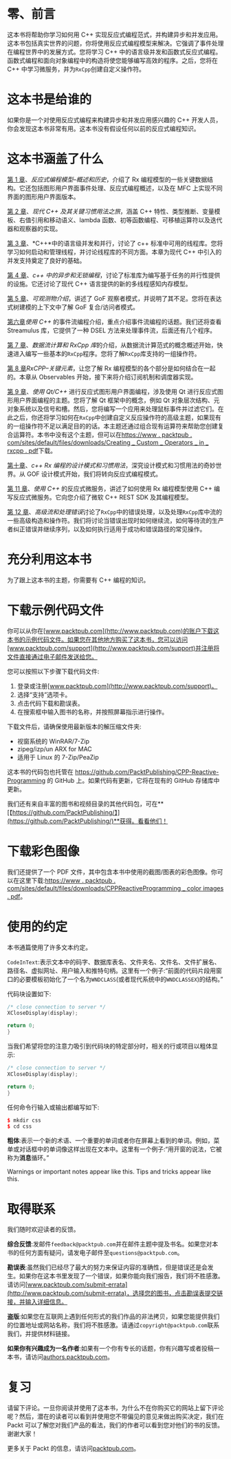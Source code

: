 # 零、前言

这本书将帮助你学习如何用 C++ 实现反应式编程范式，并构建异步和并发应用。这本书包括真实世界的问题，你将使用反应式编程模型来解决。它强调了事件处理在编程世界中的发展方式。您将学习 C++ 中的语言级并发和函数式反应式编程。函数式编程和面向对象编程中的构造将使您能够编写高效的程序。之后，您将在 C++ 中学习微服务，并为`RxCpp`创建自定义操作符。

# 这本书是给谁的

如果你是一个对使用反应式编程来构建异步和并发应用感兴趣的 C++ 开发人员，你会发现这本书非常有用。这本书没有假设任何以前的反应式编程知识。

# 这本书涵盖了什么

[第 1 章](01.html#J2B80-51c8384cc2cb48e691b461190723b468)、*反应式编程模型–概述和历史*，介绍了 Rx 编程模型的一些关键数据结构。它还包括图形用户界面事件处理、反应式编程概述，以及在 MFC 上实现不同界面的图形用户界面版本。

[第 2 章](02.html#12AK80-51c8384cc2cb48e691b461190723b468)、*现代 C++ 及其关键习惯用法之旅*，涵盖 C++ 特性、类型推断、变量模板、右值引用和移动语义、lambda 函数、初等函数编程、可移植运算符以及迭代器和观察器的实现。

[第 3 章](03.html#1O8H60-51c8384cc2cb48e691b461190723b468)、*C++*中的语言级并发和并行，讨论了 c++ 标准中可用的线程库。您将学习如何启动和管理线程，并讨论线程库的不同方面。本章为现代 C++ 中引入的并发支持奠定了良好的基础。

[第 4 章](04.html#27GQ60-51c8384cc2cb48e691b461190723b468)、*c++ 中的异步和无锁编程*，讨论了标准库为编写基于任务的并行性提供的设施。它还讨论了现代 C++ 语言提供的新的多线程感知内存模型。

[第 5 章](05.html#2RHM00-51c8384cc2cb48e691b461190723b468)、*可观测物介绍*，讲述了 GoF 观察者模式，并说明了其不足。您将在表达式树建模的上下文中了解 GoF 复合/访问者模式。

[第六章](06.html#352RK0-51c8384cc2cb48e691b461190723b468)*使用 C++* 的事件流编程介绍，重点介绍事件流编程的话题。我们还将查看 Streamulus 库，它提供了一种 DSEL 方法来处理事件流，后面还有几个程序。

[第 7 章](07.html#3M85O0-51c8384cc2cb48e691b461190723b468)、*数据流计算和 RxCpp 库*的介绍，从数据流计算范式的概念概述开始，快速进入编写一些基本的`RxCpp`程序。您将了解`RxCpp`库支持的一组操作符。

[第 8 章](08.html#49AH00-51c8384cc2cb48e691b461190723b468)*RxCPP–关键元素*，让您了解 Rx 编程模型的各个部分是如何结合在一起的。本章从 Observables 开始，接下来将介绍订阅机制和调度器实现。

[第 9 章](09.html#4U9TC0-51c8384cc2cb48e691b461190723b468)、*使用 Qt/C++* 进行反应式图形用户界面编程，涉及使用 Qt 进行反应式图形用户界面编程的主题。您将了解 Qt 框架中的概念，例如 Qt 对象层次结构、元对象系统以及信号和槽。然后，您将编写一个应用来处理鼠标事件并过滤它们。在此之后，你还将学习如何在`RxCpp`中创建自定义反应操作符的高级主题，如果现有的一组操作符不足以满足目的的话。本主题还通过组合现有运算符来帮助您创建复合运算符。本书中没有这个主题，但可以在[https://www . packtpub . com/sites/default/files/downloads/Creating _ Custom _ Operators _ in _ rxcpp . pdf](https://www.packtpub.com/sites/default/files/downloads/Creating_Custom_Operators_in_RxCpp.pdf)下载。

[第十章](10.html#5GDO20-51c8384cc2cb48e691b461190723b468)、*c++ Rx 编程的设计模式和习惯用法*，深究设计模式和习惯用法的奇妙世界。从 GOF 设计模式开始，我们将转向反应式编程模式。

[第 11 章](11.html#5TOVU0-51c8384cc2cb48e691b461190723b468)、*使用 C++* 的反应式微服务，讲述了如何使用 Rx 编程模型使用 C++ 编写反应式微服务。它向您介绍了微软 C++ REST SDK 及其编程模型。

[第 12 章](12.html#6FSQK0-51c8384cc2cb48e691b461190723b468)、*高级流和处理错误*讨论了`RxCpp`中的错误处理，以及处理`RxCpp`库中流的一些高级构造和操作符。我们将讨论当错误出现时如何继续流，如何等待流的生产者纠正错误并继续序列，以及如何执行适用于成功和错误路径的常见操作。

# 充分利用这本书

为了跟上这本书的主题，你需要有 C++ 编程的知识。

# 下载示例代码文件

你可以从你在[www.packtpub.com](http://www.packtpub.com)的账户下载这本书的示例代码文件。如果您在其他地方购买了这本书，您可以访问[www.packtpub.com/support](http://www.packtpub.com/support)并注册将文件直接通过电子邮件发送给您。

您可以按照以下步骤下载代码文件:

1.  登录或注册[www.packtpub.com](http://www.packtpub.com/support)。
2.  选择“支持”选项卡。
3.  点击代码下载和勘误表。
4.  在搜索框中输入图书的名称，并按照屏幕指示进行操作。

下载文件后，请确保使用最新版本的解压缩文件夹:

*   视窗系统的 WinRAR/7-Zip
*   zipeg/izp/un ARX for MAC
*   适用于 Linux 的 7-Zip/PeaZip

这本书的代码包也托管在 https://github.com/PacktPublishing/CPP-Reactive-Programming 的 GitHub 上。如果代码有更新，它将在现有的 GitHub 存储库中更新。

我们还有来自丰富的图书和视频目录的其他代码包，可在**[【https://github.com/PacktPublishing/】](https://github.com/PacktPublishing/)**获得。看看他们！

# 下载彩色图像

我们还提供了一个 PDF 文件，其中包含本书中使用的截图/图表的彩色图像。你可以在这里下载:[https://www . packtpub . com/sites/default/files/downloads/CPPReactiveProgramming _ color images . pdf](https://www.packtpub.com/sites/default/files/downloads/CPPReactiveProgramming_ColorImages.pdf)。

# 使用的约定

本书通篇使用了许多文本约定。

`CodeInText`:表示文本中的码字、数据库表名、文件夹名、文件名、文件扩展名、路径名、虚拟网址、用户输入和推特句柄。这里有一个例子:“前面的代码片段用窗口的必要模板初始化了一个名为`WNDCLASS`(或者现代系统中的`WNDCLASSEX`)的结构。”

代码块设置如下:

```cpp
/* close connection to server */
XCloseDisplay(display);

return 0;
}
```

当我们希望将您的注意力吸引到代码块的特定部分时，相关的行或项目以粗体显示:

```cpp
/* close connection to server */
XCloseDisplay(display);

return 0;
}
```

任何命令行输入或输出都编写如下:

```cpp
$ mkdir css
$ cd css
```

**粗体**:表示一个新的术语、一个重要的单词或者你在屏幕上看到的单词。例如，菜单或对话框中的单词像这样出现在文本中。这里有一个例子:“用开窗的说法，它被称为**消息**循环。”

Warnings or important notes appear like this. Tips and tricks appear like this.

# 取得联系

我们随时欢迎读者的反馈。

**综合反馈**:发邮件`feedback@packtpub.com`并在邮件主题中提及书名。如果您对本书的任何方面有疑问，请发电子邮件至`questions@packtpub.com`。

**勘误表**:虽然我们已经尽了最大的努力来保证内容的准确性，但是错误还是会发生。如果你在这本书里发现了一个错误，如果你能向我们报告，我们将不胜感激。请访问[www.packtpub.com/submit-errata](http://www.packtpub.com/submit-errata)，选择您的图书，点击勘误表提交链接，并输入详细信息。

**盗版**:如果您在互联网上遇到任何形式的我们作品的非法拷贝，如果您能提供我们的位置地址或网站名称，我们将不胜感激。请通过`copyright@packtpub.com`联系我们，并提供材料链接。

**如果你有兴趣成为一名作者**:如果有一个你有专长的话题，你有兴趣写或者投稿一本书，请访问[authors.packtpub.com](http://authors.packtpub.com/)。

# 复习

请留下评论。一旦你阅读并使用了这本书，为什么不在你购买它的网站上留下评论呢？然后，潜在的读者可以看到并使用您不带偏见的意见来做出购买决定，我们在 Packt 可以了解您对我们产品的看法，我们的作者可以看到您对他们的书的反馈。谢谢大家！

更多关于 Packt 的信息，请访问[packtpub.com](https://www.packtpub.com/)。